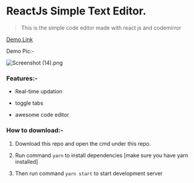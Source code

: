 # ReactJs Simple Text Editor.

> This is the simple code editor made with react js and codemirror

 [Demo Link](https://code-editor-react-ayoubmoustahfid-bipo.vercel.app/)


Demo Pic:-

![Screenshot (14).png](https://cdn.hashnode.com/res/hashnode/image/upload/v1623157029738/3mp2iHX7Kr.png)


### Features:-
 
- Real-time updation

- toggle tabs

- awesome code editor


### How to download:-

1. Download this repo and open the cmd under this repo.

2. Run command ``` yarn ``` to install dependencies [make sure you have yarn installed] 

2. Then run command ``` yarn start ``` to start development server


